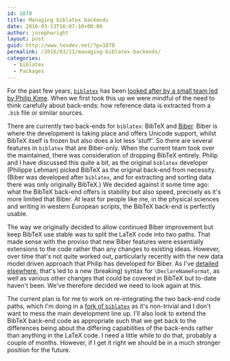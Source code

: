 ```yaml
---
id: 1870
title: Managing biblatex backends
date: 2016-03-13T16:07:10+00:00
author: josephwright
layout: post
guid: http://www.texdev.net/?p=1870
permalink: /2016/03/13/managing-biblatex-backends/
categories:
  - biblatex
  - Packages
---
```

For the past few years, [`biblatex`](https://ctan.org/pkg/biblatex) has been [looked after by a small team led by Philip Kime](/2012/04/23/biblatex-a-team-to-continue-the-work/). When we first took this up we were mindful of the need to think carefully about back-ends: how reference data is extracted from a `.bib` file or similar sources.

There are currently two back-ends for `biblatex`: BibTeX and [Biber](http://biblatex-biber.sourceforge.net/). Biber is where the development is taking place and offers Unicode support, whilst BibTeX itself is frozen but also does a lot less 'stuff'. So there are several features in `biblatex` that are Biber-only. When the current team took over the maintained, there was consideration of dropping BibTeX entirely. Philip and I have discussed this quite a bit, as the original `biblatex` developer (Philippe Lehman) picked BibTeX as the original back-end from necessity. (Biber was developed after `biblatex`, and for extracting and sorting data there was only originally BibTeX.) We decided against it some time ago: what the BibTeX back-end offers is stability but also speed, precisely as it's more limited that Biber. At least for people like me, in the physical sciences and writing in western European scripts, the BibTeX back-end is perfectly usable.

The way we originally decided to allow continued Biber improvement but keep BibTeX use stable was to split the LaTeX code into two paths. That made sense with the proviso that new Biber features were essentially extensions to the code rather than any changes to existing ideas. However, over time that's not quite worked out, particularly recently with the new data model driven approach that Philip has developed for Biber. As I've [detailed elsewhere](/2016/03/13/biblatex-a-new-syntax-for-declarenameformat/), that's led to a new (breaking) syntax for `\DeclareNameFormat`, as well as various other changes that could be covered in BibTeX but to-date haven't been. We've therefore decided we need to look again at this.

The current plan is for me to work on re-integrating the two back-end code paths, which I'm doing in a [fork of `biblatex`](https://github.com/plk/biblatex) as it's non-trivial and I don't want to mess the main development line up. I'll also look to extend the BibTeX back-end code as appropriate such that we get back to the differences being about the differing capabilities of the back-ends rather than anything in the LaTeX code. I need a little while to do that, probably a couple of months. However, if I get it right we should be in a much stronger position for the future.
